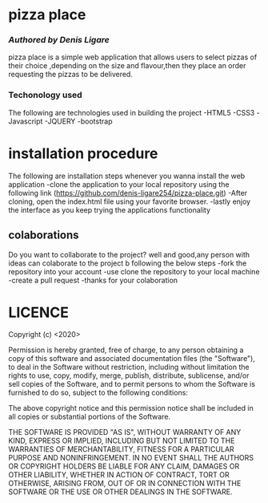 # pizza place
### *Authored by Denis Ligare*
pizza place is a simple web application that allows users to select pizzas of their choice ,depending on the size and flavour,then they place an order requesting the pizzas to be delivered.
### Techonology used
The following are technologies used in building the project
-HTML5
-CSS3
-Javascript
-JQUERY
-bootstrap
# installation procedure
The following are installation steps whenever you wanna install the web application
-clone the application to your local repository using the following link (https://github.com/denis-ligare254/pizza-place.git)
-After cloning, open the index.html file using your favorite browser.
-lastly enjoy the interface as you keep trying the applications functionality 
## colaborations
Do you want to collaborate to the project? well and good,any person with ideas can colaborate to the project b following the below steps
 -fork the repository into your account
 -use clone the repository to your local machine 
 -create a pull request
 -thanks for your colaboration

# LICENCE
Copyright (c) <2020> <Denis Ligare>

Permission is hereby granted, free of charge, to any person obtaining a copy
of this software and associated documentation files (the "Software"), to deal
in the Software without restriction, including without limitation the rights
to use, copy, modify, merge, publish, distribute, sublicense, and/or sell
copies of the Software, and to permit persons to whom the Software is
furnished to do so, subject to the following conditions:

The above copyright notice and this permission notice shall be included in all
copies or substantial portions of the Software.

THE SOFTWARE IS PROVIDED "AS IS", WITHOUT WARRANTY OF ANY KIND, EXPRESS OR
IMPLIED, INCLUDING BUT NOT LIMITED TO THE WARRANTIES OF MERCHANTABILITY,
FITNESS FOR A PARTICULAR PURPOSE AND NONINFRINGEMENT. IN NO EVENT SHALL THE
AUTHORS OR COPYRIGHT HOLDERS BE LIABLE FOR ANY CLAIM, DAMAGES OR OTHER
LIABILITY, WHETHER IN ACTION OF CONTRACT, TORT OR OTHERWISE, ARISING FROM,
OUT OF OR IN CONNECTION WITH THE SOFTWARE OR THE USE OR OTHER DEALINGS IN THE
SOFTWARE.